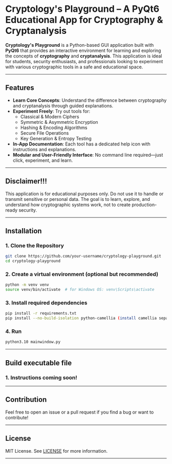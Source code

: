 # Cryptology's Playground – A PyQt6 Educational App for Cryptography & Cryptanalysis

**Cryptology's Playground** is a Python-based GUI application built with **PyQt6** that provides an interactive environment for learning and exploring the concepts of **cryptography** and **cryptanalysis**. This application is ideal for students, security enthusiasts, and professionals looking to experiment with various cryptographic tools in a safe and educational space.

---

## Features

- **Learn Core Concepts**: Understand the difference between cryptography and cryptanalysis through guided explanations.
- **Experiment Freely**: Try out tools for:
  - Classical & Modern Ciphers
  - Symmetric & Asymmetric Encryption
  - Hashing & Encoding Algorithms
  - Secure File Operations
  - Key Generation & Entropy Testing
- **In-App Documentation**: Each tool has a dedicated help icon with instructions and explanations.
- **Modular and User-Friendly Interface**: No command line required—just click, experiment, and learn.

---

## Disclaimer!!!
This application is for educational purposes only. Do not use it to handle or transmit sensitive or personal data. The goal is to learn, explore, and understand how cryptographic systems work, not to create production-ready security.

---

## Installation

### 1. Clone the Repository

```bash
git clone https://github.com/your-username/cryptology-playground.git
cd cryptology-playground
```

### 2. Create a virtual environment (optional but recommended)

```bash
python -m venv venv
source venv/bin/activate  # for Windows OS: venv\Scripts\activate
```

### 3. Install required dependencies

```bash
pip install -r requirements.txt
pip install --no-build-isolation python-camellia (install camellia separately, because of deprecated version)
```

### 4. Run

```bash
python3.10 mainwindow.py
```

---

## Build executable file

### 1. Instructions coming soon!

---

## Contribution

Feel free to open an issue or a pull request if you find a bug or want to contribute!

---

## License 

MIT License. See [LICENSE](https://mit-license.org/) for more information.

---